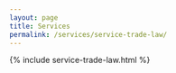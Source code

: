 ```yaml
---
layout: page
title: Services
permalink: /services/service-trade-law/
---
```


{% include service-trade-law.html %}